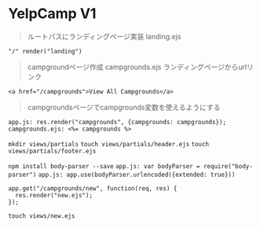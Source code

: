 # YelpCamp V1

>ルートパスにランディングページ実装 landing.ejs

`"/" render("landing")`

>campgroundページ作成 campgrounds.ejs ランディングページからurlリンク

`<a href="/campgrounds">View All Campgrounds</a>`

>campgroundsページでcampgrounds変数を使えるようにする

`app.js: res.render("campgrounds", {campgrounds: campgrounds});`
`campgrounds.ejs: <%= campgrounds %>`

`mkdir views/partials`
`touch views/partials/header.ejs`
`touch views/partials/footer.ejs`

`npm install body-parser --save`
`app.js: var bodyParser = require("body-parser")`
`app.js: app.use(bodyParser.urlencoded({extended: true}))`

```
app.get("/campgrounds/new", function(req, res) {
  res.render("new.ejs");
});
```

`touch views/new.ejs`